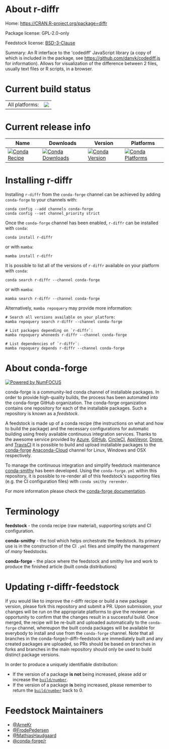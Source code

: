 About r-diffr
=============

Home: https://CRAN.R-project.org/package=diffr

Package license: GPL-2.0-only

Feedstock license: [BSD-3-Clause](https://github.com/conda-forge/r-diffr-feedstock/blob/main/LICENSE.txt)

Summary: An R interface to the 'codediff' JavaScript library (a copy of which is included in the package, see <https://github.com/danvk/codediff.js> for information). Allows for visualization of the difference between 2 files, usually text files or R scripts, in a browser.

Current build status
====================


<table><tr><td>All platforms:</td>
    <td>
      <a href="https://dev.azure.com/conda-forge/feedstock-builds/_build/latest?definitionId=5103&branchName=main">
        <img src="https://dev.azure.com/conda-forge/feedstock-builds/_apis/build/status/r-diffr-feedstock?branchName=main">
      </a>
    </td>
  </tr>
</table>

Current release info
====================

| Name | Downloads | Version | Platforms |
| --- | --- | --- | --- |
| [![Conda Recipe](https://img.shields.io/badge/recipe-r--diffr-green.svg)](https://anaconda.org/conda-forge/r-diffr) | [![Conda Downloads](https://img.shields.io/conda/dn/conda-forge/r-diffr.svg)](https://anaconda.org/conda-forge/r-diffr) | [![Conda Version](https://img.shields.io/conda/vn/conda-forge/r-diffr.svg)](https://anaconda.org/conda-forge/r-diffr) | [![Conda Platforms](https://img.shields.io/conda/pn/conda-forge/r-diffr.svg)](https://anaconda.org/conda-forge/r-diffr) |

Installing r-diffr
==================

Installing `r-diffr` from the `conda-forge` channel can be achieved by adding `conda-forge` to your channels with:

```
conda config --add channels conda-forge
conda config --set channel_priority strict
```

Once the `conda-forge` channel has been enabled, `r-diffr` can be installed with `conda`:

```
conda install r-diffr
```

or with `mamba`:

```
mamba install r-diffr
```

It is possible to list all of the versions of `r-diffr` available on your platform with `conda`:

```
conda search r-diffr --channel conda-forge
```

or with `mamba`:

```
mamba search r-diffr --channel conda-forge
```

Alternatively, `mamba repoquery` may provide more information:

```
# Search all versions available on your platform:
mamba repoquery search r-diffr --channel conda-forge

# List packages depending on `r-diffr`:
mamba repoquery whoneeds r-diffr --channel conda-forge

# List dependencies of `r-diffr`:
mamba repoquery depends r-diffr --channel conda-forge
```


About conda-forge
=================

[![Powered by
NumFOCUS](https://img.shields.io/badge/powered%20by-NumFOCUS-orange.svg?style=flat&colorA=E1523D&colorB=007D8A)](https://numfocus.org)

conda-forge is a community-led conda channel of installable packages.
In order to provide high-quality builds, the process has been automated into the
conda-forge GitHub organization. The conda-forge organization contains one repository
for each of the installable packages. Such a repository is known as a *feedstock*.

A feedstock is made up of a conda recipe (the instructions on what and how to build
the package) and the necessary configurations for automatic building using freely
available continuous integration services. Thanks to the awesome service provided by
[Azure](https://azure.microsoft.com/en-us/services/devops/), [GitHub](https://github.com/),
[CircleCI](https://circleci.com/), [AppVeyor](https://www.appveyor.com/),
[Drone](https://cloud.drone.io/welcome), and [TravisCI](https://travis-ci.com/)
it is possible to build and upload installable packages to the
[conda-forge](https://anaconda.org/conda-forge) [Anaconda-Cloud](https://anaconda.org/)
channel for Linux, Windows and OSX respectively.

To manage the continuous integration and simplify feedstock maintenance
[conda-smithy](https://github.com/conda-forge/conda-smithy) has been developed.
Using the ``conda-forge.yml`` within this repository, it is possible to re-render all of
this feedstock's supporting files (e.g. the CI configuration files) with ``conda smithy rerender``.

For more information please check the [conda-forge documentation](https://conda-forge.org/docs/).

Terminology
===========

**feedstock** - the conda recipe (raw material), supporting scripts and CI configuration.

**conda-smithy** - the tool which helps orchestrate the feedstock.
                   Its primary use is in the construction of the CI ``.yml`` files
                   and simplify the management of *many* feedstocks.

**conda-forge** - the place where the feedstock and smithy live and work to
                  produce the finished article (built conda distributions)


Updating r-diffr-feedstock
==========================

If you would like to improve the r-diffr recipe or build a new
package version, please fork this repository and submit a PR. Upon submission,
your changes will be run on the appropriate platforms to give the reviewer an
opportunity to confirm that the changes result in a successful build. Once
merged, the recipe will be re-built and uploaded automatically to the
`conda-forge` channel, whereupon the built conda packages will be available for
everybody to install and use from the `conda-forge` channel.
Note that all branches in the conda-forge/r-diffr-feedstock are
immediately built and any created packages are uploaded, so PRs should be based
on branches in forks and branches in the main repository should only be used to
build distinct package versions.

In order to produce a uniquely identifiable distribution:
 * If the version of a package **is not** being increased, please add or increase
   the [``build/number``](https://docs.conda.io/projects/conda-build/en/latest/resources/define-metadata.html#build-number-and-string).
 * If the version of a package **is** being increased, please remember to return
   the [``build/number``](https://docs.conda.io/projects/conda-build/en/latest/resources/define-metadata.html#build-number-and-string)
   back to 0.

Feedstock Maintainers
=====================

* [@ArneKr](https://github.com/ArneKr/)
* [@FrodePedersen](https://github.com/FrodePedersen/)
* [@MathiasHaudgaard](https://github.com/MathiasHaudgaard/)
* [@conda-forge/r](https://github.com/conda-forge/r/)


